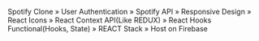 Spotify Clone 
» User Authentication
» Spotify API 
» Responsive Design 
» React Icons 
» React Context API(Like REDUX)
» React Hooks Functional(Hooks, State)
» REACT Stack
» Host on Firebase 

